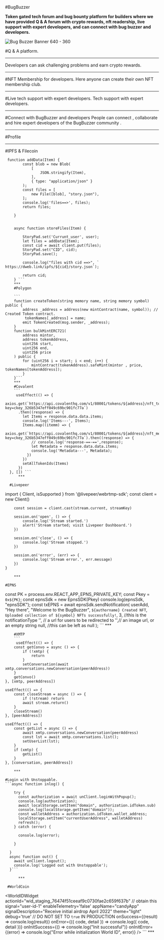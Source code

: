 #BugBuzzer

**Token gated tech forum and bug bounty platform for builders where we have provided Q & A forum with crypto rewards, nft readership, live support with expert developers, and can connect with bug buzzer and developers.**

![Bug Buzzer Banner 640 - 360](https://user-images.githubusercontent.com/81761152/192082962-627821ac-2b86-4c1c-ac64-9857f70de9f3.png)

#Q & A platform.
***
Developers can ask challenging problems and earn crypto rewards.

***
#NFT Membership for developers.
Here anyone can create their own NFT membership club. 
***

#Live tech support with expert developers.
Tech support with expert developers.

***
#Connect with BugBuzzer and developers
People can connect , collaborate and hire expert developers
of the BugBuzzer community .

***
#Profile 

***
#IPFS & Filecoin 
```
 function addData(Item) {
        const blob = new Blob(
            [
                JSON.stringify(Item),
            ],
            { type: "application/json" }
        );
        const files = [
            new File([blob], "story.json"),
        ];
        console.log('files==>', files);
        return files;

    }


    async function storeFiles(Item) {

        StoryPad.set('Currunt_user', user);
        let files = addData(Item);
        const cid = await client.put(files);
        StoryPad.set("CID", cid);
        StoryPad.save();

        console.log("files with cid ==>", ` https://dweb.link/ipfs/${cid}/story.json`);

        return cid;
    } ```
    ***
    #Polygon
    
    ```
    function createToken(string memory name, string memory symbol) public {
        address _address = address(new mintContract(name, symbol)); // Created Token contract.
         tokenNames[_address] = name;
        emit TokenCreated(msg.sender, _address);
    }
    function bulkMintERC721(
        address mintor,
        address tokenAddress,
        uint256 start,
        uint256 end,
        uint256 price
    ) public {
        for (uint256 i = start; i < end; i++) {
            mintContract(tokenAddress).safeMint(mintor , price, tokenNames[tokenAddress]);
        }
    }```
    ***    
    #Covalent 
    ```
     useEffect(() => {
    axios.get(`https://api.covalenthq.com/v1/80001/tokens/${address}/nft_token_ids/?key=ckey_326b5347eff049c69bc901fc77a`)
      .then((response) => {
        let Items = response.data.data.items;
        console.log('Items---', Items);
        Items.map((itemm) => {
          axios.get(`https://api.covalenthq.com/v1/80001/tokens/${address}/nft_metadata/${itemm.token_id}/?key=ckey_326b5347eff049c69bc901fc77a`).then((response) => {
            // console.log('response-==-==',response);
            let Metadata = response.data.data.items;
            console.log('Metadata---', Metadata);
          })
        })
        setAllTokenIds(Items)
      })
  }, []) ```
      ***    

  #Livepeer
  ```
  import { Client, isSupported } from '@livepeer/webrtmp-sdk';
   const client = new Client()

        const session = client.cast(stream.current, streamKey)

        session.on('open', () => {
            console.log('Stream started.')
            alert('Stream started; visit Livepeer Dashboard.')
        })

        session.on('close', () => {
            console.log('Stream stopped.')
        })

        session.on('error', (err) => {
            console.log('Stream error.', err.message)
        })
    }
```
    ***    

#EPNS
```
const PK = process.env.REACT_APP_EPNS_PRIVATE_KEY;
        const Pkey = `0x${PK}`;
        const epnsSdk = new EpnsSDK(Pkey)
        console.log(epnsSdk, "epnsSDK");
        const txEPNS = await epnsSdk.sendNotification(
          userAdd,
          "Hey there",
          "Welcome to the BugBuzzer",
          `${authorname} Created NFT`,
          ` Uploaded collection of ${symbol} NFTs successfully!`,
          3, //this is the notificationType
          '', // a url for users to be redirected to
          '',// an image url, or an empty string
          null, //this can be left as null
        ); ```
            ***    

        #XMTP
        ```
         useEffect(() => {
        const getConvo = async () => {
            if (!xmtp) {
                return
            }
            setConversation(await xmtp.conversations.newConversation(peerAddress))
        }
        getConvo()
    }, [xmtp, peerAddress])

    useEffect(() => {
        const closeStream = async () => {
            if (!stream) return
            await stream.return()
        }
        closeStream()
    }, [peerAddress])

    useEffect(() => {
        const getList = async () => {
            await xmtp.conversations.newConversation(peerAddress)
            const lst = await xmtp.conversations.list();
            setUserList(lst);
        }
        if (xmtp) {
            getList()
        }
    }, [conversation, peerAddress])
```
    ***    

#Login with Unstoppable.
```async function inlog() {

    try {
      const authorization = await unClient.loginWithPopup();
      console.log(authorization);
      await localStorage.setItem("domain", authorization.idToken.sub)
      console.log(localStorage.getItem("domain"));
      const walletAddress = authorization.idToken.wallet_address;
      localStorage.setItem("currentUserAddress", walletAddress)
      refresh();
    } catch (error) {

      console.log(error);

    }

  }
  async function out() {
    await unClient.logout();
    console.log('Logged out with Unstoppable');
  }```
  
      ***    

 #WorldCoin
 ```
 <WorldIDWidget
                actionId="wid_staging_76474f51ceeaf9c0730fae2c659f637b" // obtain this  
                signal="user-id-1"
                enableTelemetry='false'
                appName="candyApp"
                signalDescription="Receive initial airdrop April 2022"
                theme="light"
                debug='true' // DO NOT SET TO `true` IN PRODUCTION
                onSuccess={(result) => console.log(result)}
                onError={({ code, detail }) => console.log({ code, detail })}
                onInitSuccess={() => console.log("Init successful")}
                onInitError={(error) => console.log("Error while initialization World ID", error)} />
                ```
                ***    
    
